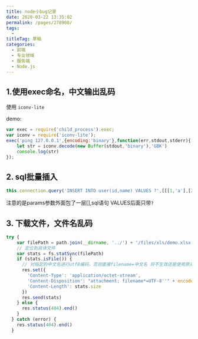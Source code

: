 ```yaml
---
title: node小bug记录
date: 2020-03-22 13:35:02
permalink: /pages/278908/
tags: 
  - 
titleTag: 草稿
categories: 
  - 前端
  - 专业领域
  - 服务端
  - Node.js
---
```

## 1.使用exec命名，中文输出乱码

使用 `iconv-lite`

demo:

```js
var exec = require('child_process').exec;
var iconv = require('iconv-lite');
exec('ping 127.0.0.1',{encoding:'binary'},function(err,stdout,stderr){
    let str = iconv.decode(new Buffer(stdout,'binary'),'GBK')
    console.log(str)
});
```

## 2. sql批量插入

```js
this.connection.query('INSERT INTO user(id,name) VALUES ?',[[[1,'a'],[2,'b']]])
```

注意的是params参数外面包了一层[],sql语句 VALUES后面只带`?`

## 3. 下载文件，文件名乱码

```js
try {
    var filePath = path.join(__dirname, '../') + '/files/xls/demo.xlsx'
    // 定位到具体文件
    var stats = fs.statSync(filePath)
    if (stats.isFile()) {
      // 对指定的中文名进行utf8编码，否则直接filename=中文名 将不生效还是使用原来文件名
      res.set({
        'Content-Type': 'application/octet-stream',
        'Content-Disposition': "attachment; filename*=UTF-8''" + encodeURI('App提交模板.xlsx'),
        'Content-Length': stats.size
      })
      res.send(stats)
    } else {
      res.status(404).end()
    }
  } catch (error) {
    res.status(404).end()
  }
```